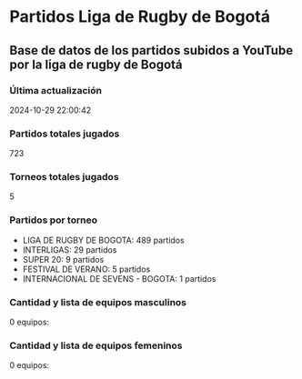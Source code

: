 # Partidos Liga de Rugby de Bogotá

## Base de datos de los partidos subidos a YouTube por la liga de rugby de Bogotá

### Última actualización
2024-10-29 22:00:42

### Partidos totales jugados
723

### Torneos totales jugados
5

### Partidos por torneo
- LIGA DE RUGBY DE BOGOTA: 489 partidos
- INTERLIGAS: 29 partidos
- SUPER 20: 9 partidos
- FESTIVAL DE VERANO: 5 partidos
- INTERNACIONAL DE SEVENS - BOGOTA: 1 partidos


### Cantidad y lista de equipos masculinos
0 equipos:


### Cantidad y lista de equipos femeninos
0 equipos:

